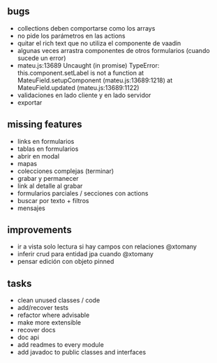 
## bugs
- collections deben comportarse como los arrays
- no pide los parámetros en las actions
- quitar el rich text que no utiliza el componente de vaadin
- algunas veces arrastra componentes de otros formularios (cuando sucede un error)
- mateu.js:13689 Uncaught (in promise) TypeError: this.component.setLabel is not a function
  at MateuField.setupComponent (mateu.js:13689:1218)
  at MateuField.updated (mateu.js:13689:1122)
- validaciones en lado cliente y en lado servidor
- exportar
## missing features
- links en formularios
- tablas en formularios
- abrir en modal
- mapas
- colecciones complejas (terminar)
- grabar y permanecer
- link al detalle al grabar
- formularios parciales / secciones con actions
- buscar por texto + filtros
- mensajes
## improvements
- ir a vista solo lectura si hay campos con relaciones @xtomany
- inferir crud para entidad jpa cuando @xtomany
- pensar edición con objeto pinned
## tasks
- clean unused classes / code
- add/recover tests
- refactor where advisable
- make more extensible
- recover docs
- doc api
- add readmes to every module
- add javadoc to public classes and interfaces

